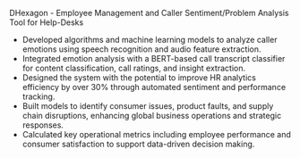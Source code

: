 DHexagon - Employee Management and Caller Sentiment/Problem Analysis Tool for Help-Desks

- Developed algorithms and machine learning models to analyze caller emotions using speech recognition and audio feature extraction.
- Integrated emotion analysis with a BERT-based call transcript classifier for content classification, call ratings, and insight extraction.
- Designed the system with the potential to improve HR analytics efficiency by over 30% through automated sentiment and performance tracking.
- Built models to identify consumer issues, product faults, and supply chain disruptions, enhancing global business operations and strategic responses.
- Calculated key operational metrics including employee performance and consumer satisfaction to support data-driven decision making.
